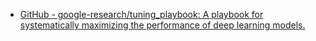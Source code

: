 
- [GitHub - google-research/tuning_playbook: A playbook for systematically maximizing the performance of deep learning models.](https://github.com/google-research/tuning_playbook)